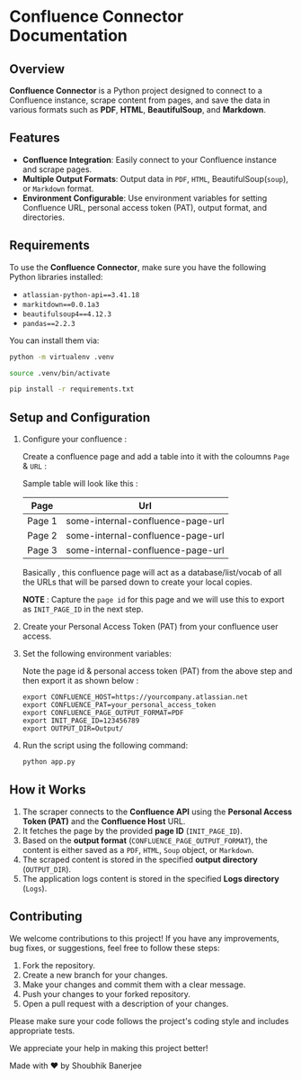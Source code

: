 # Confluence Connector Documentation

## Overview

**Confluence Connector** is a Python project designed to connect to a Confluence instance, scrape content from pages, and save the data in various formats such as **PDF**, **HTML**, **BeautifulSoup**, and **Markdown**.

## Features

- **Confluence Integration**: Easily connect to your Confluence instance and scrape pages.
- **Multiple Output Formats**: Output data in `PDF`, `HTML`, BeautifulSoup(`soup`), or `Markdown` format.
- **Environment Configurable**: Use environment variables for setting Confluence URL, personal access token (PAT), output format, and directories.

## Requirements

To use the **Confluence Connector**, make sure you have the following Python libraries installed:

- `atlassian-python-api==3.41.18`
- `markitdown==0.0.1a3`
- `beautifulsoup4==4.12.3`
- `pandas==2.2.3`

You can install them via:

```bash
python -m virtualenv .venv

source .venv/bin/activate

pip install -r requirements.txt
```

## Setup and Configuration
1. Configure your confluence :

    Create a confluence page and add a table into it with the coloumns `Page` & `URL` :

    Sample table will look like this : 

    | Page    | Url |
    | -------- | ------- |
    | Page 1  | some-internal-confluence-page-url   |
    | Page 2  | some-internal-confluence-page-url     |
    | Page 3  | some-internal-confluence-page-url    |

    Basically , this confluence page will act as a database/list/vocab of all the URLs that will be parsed down to create your local copies. 

    **NOTE** : Capture the `page id` for this page and we will use this to export as `INIT_PAGE_ID` in the next step.

2. Create your Personal Access Token (PAT) from your confluence user access.

3. Set the following environment variables:

    Note the page id & personal access token (PAT) from the above step and then export it as shown below :

    ```env
    export CONFLUENCE_HOST=https://yourcompany.atlassian.net
    export CONFLUENCE_PAT=your_personal_access_token
    export CONFLUENCE_PAGE_OUTPUT_FORMAT=PDF
    export INIT_PAGE_ID=123456789
    export OUTPUT_DIR=Output/
    ```

4. Run the script using the following command:

    ```bash
    python app.py
    ```

## How it Works

1. The scraper connects to the **Confluence API** using the **Personal Access Token (PAT)** and the **Confluence Host** URL.
2. It fetches the page by the provided **page ID** (`INIT_PAGE_ID`).
3. Based on the **output format** (`CONFLUENCE_PAGE_OUTPUT_FORMAT`), the content is either saved as a `PDF`, `HTML`, `Soup` object, or `Markdown`.
4. The scraped content is stored in the specified **output directory** (`OUTPUT_DIR`).
4. The application logs content is stored in the specified **Logs directory** (`Logs`).


## Contributing

We welcome contributions to this project! If you have any improvements, bug fixes, or suggestions, feel free to follow these steps:

1. Fork the repository.
2. Create a new branch for your changes.
3. Make your changes and commit them with a clear message.
4. Push your changes to your forked repository.
5. Open a pull request with a description of your changes.

Please make sure your code follows the project's coding style and includes appropriate tests.

We appreciate your help in making this project better!


Made with ❤️ by Shoubhik Banerjee

